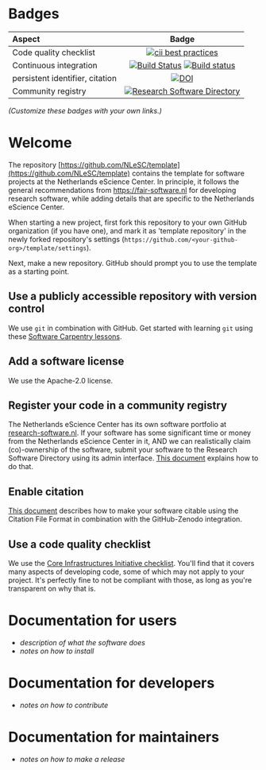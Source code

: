 # Badges

| Aspect | Badge |
|:-|:-:|
| Code quality checklist | [![cii best practices](https://bestpractices.coreinfrastructure.org/projects/1811/badge)](https://bestpractices.coreinfrastructure.org/projects/1811)  |
| Continuous integration | [![Build Status](https://travis-ci.org/research-software-directory/research-software-directory.svg?branch=master)](https://travis-ci.org/research-software-directory/research-software-directory) [![Build status](https://ci.appveyor.com/api/projects/status/vki0xma8y7glpt09/branch/master?svg=true)](https://ci.appveyor.com/project/NLeSC/xenon-cli/branch/master)  |
| persistent identifier, citation | [![DOI](https://zenodo.org/badge/DOI/10.5281/zenodo.1154130.svg)](https://doi.org/10.5281/zenodo.1154130) |
| Community registry | [![Research Software Directory](https://img.shields.io/badge/rsd-xenon-00a3e3.svg)](https://www.research-software.nl/software/xenon) |

_(Customize these badges with your own links.)_

# Welcome

The repository [https://github.com/NLeSC/template](https://github.com/NLeSC/template) contains the template for software projects at the Netherlands
eScience Center. In principle, it follows the general recommendations from
https://fair-software.nl for developing research software, while adding details that are specific to the Netherlands eScience Center. 

When starting a new project, first fork this repository to your own GitHub organization (if you have one), and mark it as 'template repository' in the newly forked repository's settings (``https://github.com/<your-github-org>/template/settings``).

Next, make a new repository. GitHub should prompt you to use the template as a starting point.

## Use a publicly accessible repository with version control

We use ``git`` in combination with GitHub. Get started with learning ``git`` using these [Software Carpentry lessons](https://swcarpentry.github.io/git-novice/).

## Add a software license

We use the Apache-2.0 license.

## Register your code in a community registry

The Netherlands eScience Center has its own software portfolio at [research-software.nl](https://research-software.nl). If your software has some significant time or money from the Netherlands eScience Center in it, AND we can realistically claim (co)-ownership of the software, submit your software to the Research Software Directory using its admin interface. [This document](https://github.com/research-software-directory/research-software-directory/blob/master/docs/instruction/README.md) explains how to do that.

## Enable citation

[This document](https://guide.esciencecenter.nl/citable_software/making_software_citable.html) describes how to make your software citable using the Citation File Format in combination with the GitHub-Zenodo integration.

## Use a code quality checklist

We use the [Core Infrastructures Initiative checklist](https://bestpractices.coreinfrastructure.org/en). You'll find that it covers many aspects of developing code, some of which may not apply to your project. It's perfectly fine to not be compliant with those, as long as you're transparent on why that is.


# Documentation for users

- _description of what the software does_
- _notes on how to install_

# Documentation for developers

- _notes on how to contribute_

# Documentation for maintainers

- _notes on how to make a release_

